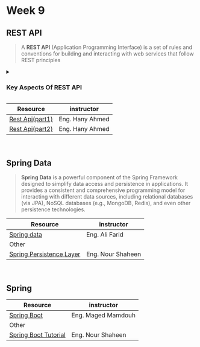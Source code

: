 # Week 9
## REST API 
>  A **REST API** (Application Programming Interface) is a set of rules and conventions for building and interacting with web services that follow REST principles


<details close>
  <summary><h3>Key Aspects Of REST API </h3></summary>
  <ul>
    <li>Resource-based: Information is organized into resources, each identified by a unique URL.</li>
    <li>Stateless: Each request from a client contains all the information needed to process it, without relying on server-side stored context.</li>
    <li>Client-server architecture: The client and server are separated, allowing each to evolve independently.</li>
    <li>Cacheable: Responses can be labeled as cacheable or non-cacheable to improve efficiency.</li>
    <li>Uniform interface: A standardized way to interact with resources using HTTP methods.</li>
    <li>Uses standard HTTP status codes to indicate the outcome of requests (e.g., 200 for success, 404 for not found).</li>
    <li>Typically uses JSON or XML for data exchange.</li>
  </ul>
</details>  


| Resource | instructor |
| ---------| ---------|
|[Rest Api(part1)](https://drive.google.com/file/d/165LTV4F86-ny3Zpa3re_g_NLftR4u9oj/view?usp=sharing)    | Eng. Hany Ahmed |
|[Rest Api(part2)](https://drive.google.com/file/d/1eaN7Bae7T2wRfUyjelHLkxkCjvWeKAFi/view?usp=sharing)    | Eng. Hany Ahmed |

<br>

## Spring Data
> **Spring Data** is a powerful component of the Spring Framework designed to simplify data access and persistence in applications. It provides a consistent and comprehensive programming model for interacting with different data sources, including relational databases (via JPA), NoSQL databases (e.g., MongoDB, Redis), and even other persistence technologies.


| Resource | instructor |
| ---------| ---------|
|[Spring data](https://drive.google.com/file/d/1dALQce9eHehEV8FFF2b1HEwgz4mxyLh1/view?usp=sharing)    | Eng. Ali Farid |
| Other |
|[Spring Persistence Layer](https://www.youtube.com/watch?v=lgZ4bIbOAUA&list=PLMkr7X9JBPp4n2DTF4U1sgMTrsCRQonyG&pp=iAQB)    | Eng. Nour Shaheen |

<br>

## Spring 

| Resource | instructor |
| ---------| ---------|
|[Spring Boot](https://drive.google.com/file/d/1ZtR6xxyl5o14r9iGTh9iJw1SFvjUxkAQ/view?usp=sharing)    | Eng. Maged Mamdouh |
| Other |
|[Spring Boot Tutorial](https://www.youtube.com/watch?v=vSpB7FqL8Cs&list=PLMkr7X9JBPp4OlZCl0dzk8nXVb3Qygmeo&pp=iAQB)    | Eng. Nour Shaheen |





